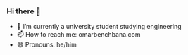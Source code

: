 ### Hi there 👋


- 🔭 I’m currently a university student studying engineering
- 📫 How to reach me: omarbenchbana.com
- 😄 Pronouns: he/him

